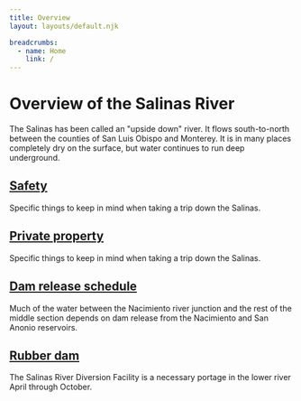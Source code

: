 ```yaml
---
title: Overview
layout: layouts/default.njk

breadcrumbs:
  - name: Home
    link: /
---
```


# Overview of the Salinas River

The Salinas has been called an "upside down" river. It flows south-to-north between the counties of San Luis Obispo and Monterey. It is in many places completely dry on the surface, but water continues to run deep underground.

## [Safety](safety)

Specific things to keep in mind when taking a trip down the Salinas.

## [Private property](private-property)

Specific things to keep in mind when taking a trip down the Salinas.

## [Dam release schedule](dam-release)

Much of the water between the Nacimiento river junction and the rest of the middle section depends on dam release from the Nacimiento and San Anonio reservoirs.

## [Rubber dam](rubber-dam)

The Salinas River Diversion Facility is a necessary portage in the lower river April through October.
